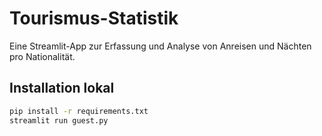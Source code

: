# Tourismus-Statistik

Eine Streamlit-App zur Erfassung und Analyse von Anreisen und Nächten pro Nationalität.

## Installation lokal
```bash
pip install -r requirements.txt
streamlit run guest.py
